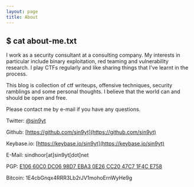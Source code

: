 ```yaml
---
layout: page
title: About
---
```


## $ cat about-me.txt

I work as a security consultant at a consulting company. My interests in particular include binary exploitation, red teaming and vulnerability research. I play CTFs regularly and like sharing things that I've learnt in the process.

This blog is collection of ctf writeups, offensive techniques, security ramblings and some personal thoughts. I believe that the world can and should be open and free. 

Please contact me by e-mail if you have any questions.  

Twitter: [@sin9yt](https://twitter.com/sin9yt)

Github:  [https://github.com/sin9yt](https://github.com/sin9yt)

Keybase.io: [https://keybase.io/sin9yt](https://keybase.io/sin9yt)

E-Mail: sindhoor[at]sin9yt[dot]net

PGP: [E106 60C0 DC06 98D7 EBA3  0E26 CC20 47C7 1F4C E758](https://sin9yt.net/public/pub.key.txt)

Bitcoin: 1E4cbGnqx4RRR3Lb2rJV1mohoErnWyHe9g